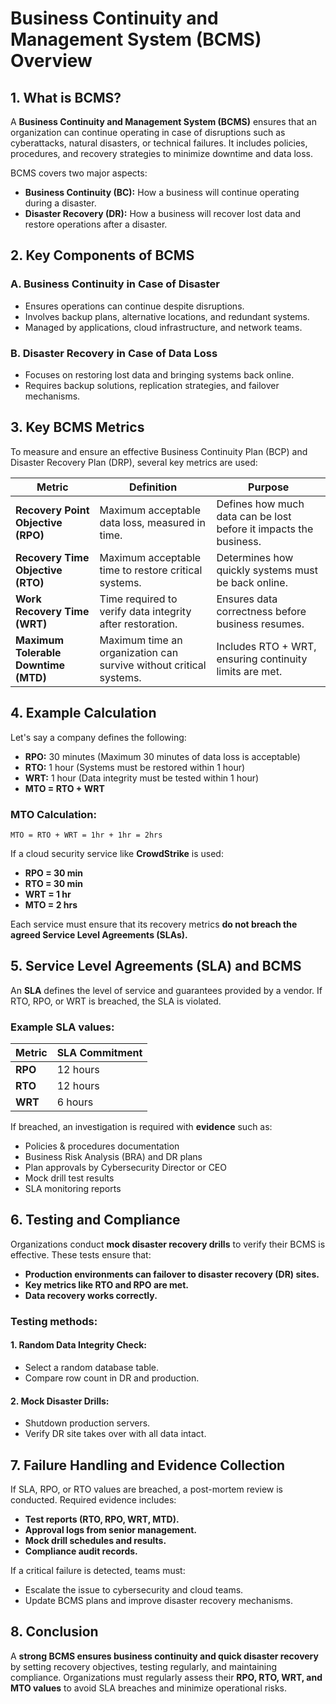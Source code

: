 # Business Continuity and Management System (BCMS) Overview

## 1. What is BCMS?
A **Business Continuity and Management System (BCMS)** ensures that an organization can continue operating in case of disruptions such as cyberattacks, natural disasters, or technical failures. It includes policies, procedures, and recovery strategies to minimize downtime and data loss.

BCMS covers two major aspects:
- **Business Continuity (BC):** How a business will continue operating during a disaster.
- **Disaster Recovery (DR):** How a business will recover lost data and restore operations after a disaster.

## 2. Key Components of BCMS
### A. Business Continuity in Case of Disaster
- Ensures operations can continue despite disruptions.
- Involves backup plans, alternative locations, and redundant systems.
- Managed by applications, cloud infrastructure, and network teams.

### B. Disaster Recovery in Case of Data Loss
- Focuses on restoring lost data and bringing systems back online.
- Requires backup solutions, replication strategies, and failover mechanisms.

## 3. Key BCMS Metrics
To measure and ensure an effective Business Continuity Plan (BCP) and Disaster Recovery Plan (DRP), several key metrics are used:

| **Metric** | **Definition** | **Purpose** |
|------------|--------------|--------------|
| **Recovery Point Objective (RPO)** | Maximum acceptable data loss, measured in time. | Defines how much data can be lost before it impacts the business. |
| **Recovery Time Objective (RTO)** | Maximum acceptable time to restore critical systems. | Determines how quickly systems must be back online. |
| **Work Recovery Time (WRT)** | Time required to verify data integrity after restoration. | Ensures data correctness before business resumes. |
| **Maximum Tolerable Downtime (MTD)** | Maximum time an organization can survive without critical systems. | Includes RTO + WRT, ensuring continuity limits are met. |

## 4. Example Calculation
Let's say a company defines the following:

- **RPO:** 30 minutes (Maximum 30 minutes of data loss is acceptable)
- **RTO:** 1 hour (Systems must be restored within 1 hour)
- **WRT:** 1 hour (Data integrity must be tested within 1 hour)
- **MTO = RTO + WRT**

### MTO Calculation:
```
MTO = RTO + WRT = 1hr + 1hr = 2hrs
```

If a cloud security service like **CrowdStrike** is used:
- **RPO = 30 min**
- **RTO = 30 min**
- **WRT = 1 hr**
- **MTO = 2 hrs**

Each service must ensure that its recovery metrics **do not breach the agreed Service Level Agreements (SLAs).**

## 5. Service Level Agreements (SLA) and BCMS
An **SLA** defines the level of service and guarantees provided by a vendor. If RTO, RPO, or WRT is breached, the SLA is violated.

### Example SLA values:

| **Metric** | **SLA Commitment** |
|------------|------------------|
| **RPO** | 12 hours |
| **RTO** | 12 hours |
| **WRT** | 6 hours |

If breached, an investigation is required with **evidence** such as:
- Policies & procedures documentation
- Business Risk Analysis (BRA) and DR plans
- Plan approvals by Cybersecurity Director or CEO
- Mock drill test results
- SLA monitoring reports

## 6. Testing and Compliance
Organizations conduct **mock disaster recovery drills** to verify their BCMS is effective. These tests ensure that:
- **Production environments can failover to disaster recovery (DR) sites.**
- **Key metrics like RTO and RPO are met.**
- **Data recovery works correctly.**

### Testing methods:
#### 1. Random Data Integrity Check:
- Select a random database table.
- Compare row count in DR and production.

#### 2. Mock Disaster Drills:
- Shutdown production servers.
- Verify DR site takes over with all data intact.

## 7. Failure Handling and Evidence Collection
If SLA, RPO, or RTO values are breached, a post-mortem review is conducted. Required evidence includes:
- **Test reports (RTO, RPO, WRT, MTD).**
- **Approval logs from senior management.**
- **Mock drill schedules and results.**
- **Compliance audit records.**

If a critical failure is detected, teams must:
- Escalate the issue to cybersecurity and cloud teams.
- Update BCMS plans and improve disaster recovery mechanisms.

## 8. Conclusion
A **strong BCMS ensures business continuity and quick disaster recovery** by setting recovery objectives, testing regularly, and maintaining compliance. Organizations must regularly assess their **RPO, RTO, WRT, and MTO values** to avoid SLA breaches and minimize operational risks.
